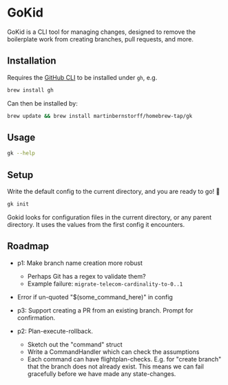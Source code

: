 # GoKid

GoKid is a CLI tool for managing changes, designed to remove the boilerplate work from creating branches, pull requests, and more.

## Installation
Requires the [GitHub CLI](https://cli.github.com/) to be installed under `gh`, e.g.

```bash
brew install gh
```

Can then be installed by:

```bash
brew update && brew install martinbernstorff/homebrew-tap/gk
```

## Usage

```bash
gk --help
```

## Setup
Write the default config to the current directory, and you are ready to go! 🚀

```bash
gk init
```

Gokid looks for configuration files in the current directory, or any parent directory. It uses the values from the first config it encounters.

## Roadmap

* p1: Make branch name creation more robust
    * Perhaps Git has a regex to validate them?
    * Example failure: `migrate-telecom-cardinality-to-0..1`

* Error if un-quoted "$(some_command_here)" in config

* p3: Support creating a PR from an existing branch. Prompt for confirmation.

* p2: Plan-execute-rollback. 
    * Sketch out the "command" struct
    * Write a CommandHandler which can check the assumptions
    * Each command can have flightplan-checks. E.g. for "create branch" that the branch does not already exist. This means we can fail gracefully before we have made any state-changes.